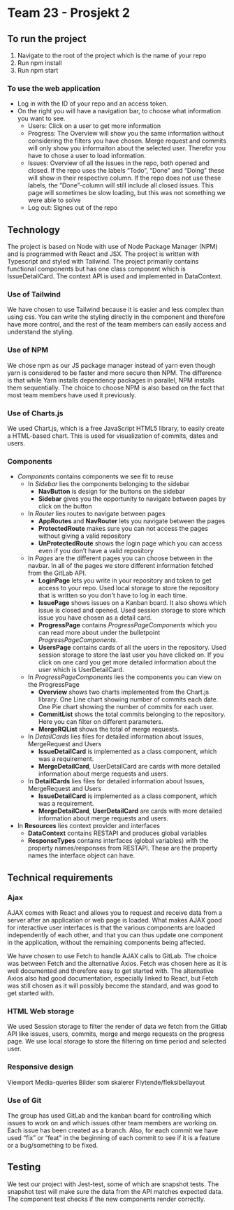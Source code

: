 # Team 23 - Prosjekt 2
## To run the project 
1. Navigate to the root of the project which is the name of your repo
2. Run npm install
3. Run npm start

### To use the web application
* Log in with the ID of your repo and an access token.
* On the right you will have a navigation bar, to choose what information you want to see.
    * Users: Click on a user to get more information
    * Progress: The Overview will show you the same information without considering the filters you have chosen. Merge request and commits will only show you informaiton about the selected user. Therefor you have to chose a user to load information.
    * Issues: Overview of all the issues in the repo, both opened and closed. If the repo uses the labels “Todo”, “Done” and “Doing” these will show in their respective column. If the repo does not use these labels, the “Done”-column will still include all closed issues. This page will sometimes be slow loading, but this was not something we were able to solve
    * Log out: Signes out of the repo 

## Technology
The project is based on Node with use of Node Package Manager (NPM) and is programmed with React and JSX. The project is written with Typescript and styled with Tailwind. The project primarily contains functional components but has one class component which is IssueDetailCard. The context API is used and implemented in DataContext. 

### Use of Tailwind
We have chosen to use Tailwind because it is easier and less complex than using css. You can write the styling directly in the component and therefore have more control, and the rest of the team members can easily access and understand the styling.

### Use of NPM
We chose npm as our JS package manager instead of yarn even though yarn is considered to be faster and more secure then NPM. The difference is that while Yarn installs dependency packages in parallel, NPM installs them sequentially. The choice to choose NPM is also based on the fact that most team members have used it previously.

### Use of Charts.js
We used Chart.js, which is a free JavaScript HTML5 library, to easily create a HTML-based chart. This is used for visualization of commits, dates and users. 

### Components
* *Components* contains components we see fit to reuse
    * In *Sidebar* lies the components belonging to the sidebar
        * **NavButton** is design for the buttons on the sidebar
        * **Sidebar** gives you the opportunity to navigate between pages by click on the button
    * In *Router* lies routes to navigate between pages
        * **AppRoutes** and **NavRouter** lets you navigate between the pages
        * **ProtectedRoute** makes sure you can not access the pages without giving a valid repository
        * **UnProtectedRoute** shows the login page which you can access even if you don’t have a valid repository
    * In *Pages* are the different pages you can choose between in the navbar. In all of the pages we store different information fetched from the GitLab API. 
        * **LoginPage** lets you write in your repository and token to get access to your repo. Used local storage to store the repository that is written so you don't have to log in each time.
        * **IssuePage** shows issues on a Kanban board. It also shows which issue is closed and opened. Used session storage to store which issue you have chosen as a detail card.
        * **ProgressPage** contains *ProgressPageComponents* which you can read more about under the bulletpoint *ProgressPageComponents*. 
        * **UsersPage** contains cards of all the users in the repository. Used session storage to store the last user you have clicked on. If you click on one card you get more detailed information about the user which is UserDetailCard.
    * In *ProgressPageComponents* lies the components you can view on the ProgressPage
        * **Overview** shows two charts implemented from the Chart.js library. One Line chart showing number of commits each date. One Pie chart showing the number of commits for each user.
        * **CommitList** shows the total commits belonging to the repository. Here you can filter on different parameters.
        * **MergeRQList** shows the total of merge requests.
    * In *DetailCards* lies files for detailed information about Issues, MergeRequest and Users
        * **IssueDetailCard** is implemented as a class component, which was a requirement.  
        * **MergeDetailCard**, UserDetailCard are cards with more detailed information about merge requests and users.
    * In **DetailCards** lies files for detailed information about Issues, MergeRequest and Users
        * **IssueDetailCard** is implemented as a class component, which was a requirement.  
        * **MergeDetailCard**, **UserDetailCard** are cards with more detailed information about merge requests and users.
* In **Resources** lies context provider and interfaces
    * **DataContext** contains RESTAPI and produces global variables
    * **ResponseTypes** contains interfaces (global variables) with the property names/responses from RESTAPI. These are the property names the interface object can have.

## Technical requirements
### Ajax
AJAX comes with React and allows you to request and receive data from a server after an application or web page is loaded. What makes AJAX good for interactive user interfaces is that the various components are loaded independently of each other, and that you can thus update one component in the application, without the remaining components being affected.

We have chosen to use Fetch to handle AJAX calls to GitLab. The choice was between Fetch and the alternative Axios. Fetch was chosen here as it is well documented and therefore easy to get started with. The alternative Axios also had good documentation, especially linked to React, but Fetch was still chosen as it will possibly become the standard, and was good to get started with.

### HTML Web storage
We used Session storage to filter the render of data we fetch from the Gitlab API like issues, users, commits, merge and merge requests on the progress page. We use local storage to store the filtering on time period and selected user. 

### Responsive design 
Viewport
Media-queries
Bilder som skalerer
Flytende/fleksibellayout

### Use of Git
The group has used GitLab and the kanban board for controlling which issues to work on and which issues other team members are working on. Each issue has been created as a branch. Also, for each commit we have used “fix” or “feat” in the beginning of each commit to see if it is a feature or a bug/something to be fixed. 

## Testing
We test our project with Jest-test, some of which are snapshot tests. The snapshot test will make sure the data from the API matches expected data. The component test checks if the new components render correctly. 




 









